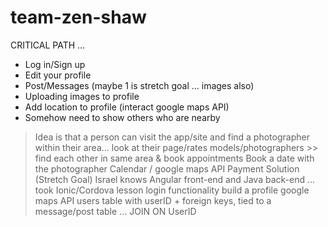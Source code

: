 # team-zen-shaw

CRITICAL PATH ...
- Log in/Sign up
- Edit your profile
- Post/Messages (maybe 1 is stretch goal ... images also)
- Uploading images to profile
- Add location to profile (interact google maps API)
- Somehow need to show others who are nearby
> Idea is that a person can visit the app/site and find a photographer within their area... look at their page/rates
> models/photographers >> find each other in same area & book appointments
> Book a date with the photographer
> Calendar / google maps API
> Payment Solution (Stretch Goal)
> Israel knows Angular front-end and Java back-end ... took Ionic/Cordova lesson
> login functionality
> build a profile
> google maps API
> users table with userID + foreign keys, tied to a message/post table ... JOIN ON UserID
